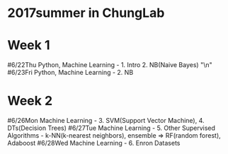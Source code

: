 # 2017summer in ChungLab

# Week 1
#6/22Thu Python, Machine Learning - 1. Intro 2. NB(Naive Bayes) "\n"
#6/23Fri Python, Machine Learning - 2. NB

# Week 2
#6/26Mon Machine Learning - 3. SVM(Support Vector Machine), 4. DTs(Decision Trees)
#6/27Tue Machine Learning - 5. Other Supervised Algorithms - k-NN(k-nearest neighbors), ensemble => RF(random forest), Adaboost
#6/28Wed Machine Learning - 6. Enron Datasets 
